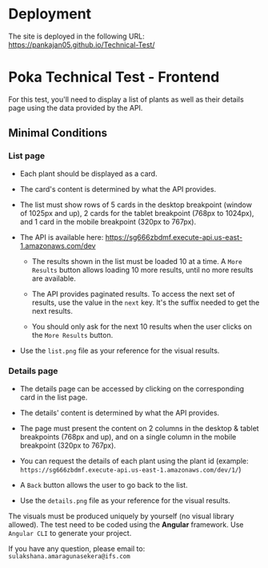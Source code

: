 # Deployment

The site is deployed in the following URL: https://pankajan05.github.io/Technical-Test/

# Poka Technical Test - Frontend

For this test, you'll need to display a list of plants as well as their details page using the data provided by the API.

## Minimal Conditions

### List page

- Each plant should be displayed as a card.

- The card's content is determined by what the API provides.

- The list must show rows of 5 cards in the desktop breakpoint (window of 1025px and up), 2 cards for the tablet breakpoint (768px to 1024px), and 1 card in the mobile breakpoint (320px to 767px).

- The API is available here: https://sg666zbdmf.execute-api.us-east-1.amazonaws.com/dev

  - The results shown in the list must be loaded 10 at a time. A `More Results` button allows loading 10 more results, until no more results are available.

  - The API provides paginated results. To access the next set of results, use the value in the `next` key. It's the suffix needed to get the next results.

  - You should only ask for the next 10 results when the user clicks on the `More Results` button.

- Use the `list.png` file as your reference for the visual results.

### Details page

- The details page can be accessed by clicking on the corresponding card in the list page.

- The details' content is determined by what the API provides.

- The page must present the content on 2 columns in the desktop & tablet breakpoints (768px and up), and on a single column in the mobile breakpoint (320px to 767px).

- You can request the details of each plant using the plant id (example: `https://sg666zbdmf.execute-api.us-east-1.amazonaws.com/dev/1/`)

- A `Back` button allows the user to go back to the list.

- Use the `details.png` file as your reference for the visual results.

The visuals must be produced uniquely by yourself (no visual library allowed). The test need to be coded using the **Angular** framework. Use `Angular CLI` to generate your project.

If you have any question, please email to: `sulakshana.amaragunasekera@ifs.com`
